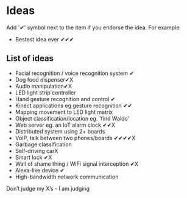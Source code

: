 # Ideas

Add '✔' symbol next to the item if you endorse the idea. For example:

- Bestest idea ever ✔✔✔

## List of ideas

- Facial recognition / voice recognition system ✔
- Dog food dispenser✔X
- Audio manipulation✔X
- LED light strip controller
- Hand gesture recognition and control ✔
- Kinect applications eg gesture recognition ✔✔
- Mapping movement to LED light matrix
- Object classification/location eg. 'find Waldo'
- Web server eg. an IoT alarm clock ✔✔X
- Distributed system using 2+ boards
- VoIP, talk between two phones/boards ✔✔✔✔X
- Garbage classification
- Self-driving carX
- Smart lock ✔X
- Wall of shame thing / WiFi signal interception ✔X
- Alexa-like device ✔
- High-bandwidth network communication

Don’t judge my X’s - I am judging